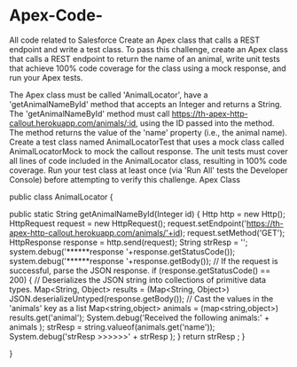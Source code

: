 # Apex-Code-
All code related to Salesforce 
Create an Apex class that calls a REST endpoint and write a test class.
To pass this challenge, create an Apex class that calls a REST endpoint to return the name of an animal, write unit tests that achieve 100% code coverage for the class using a mock response, and run your Apex tests.

The Apex class must be called 'AnimalLocator', have a 'getAnimalNameById' method that accepts an Integer and returns a String.
The 'getAnimalNameById' method must call https://th-apex-http-callout.herokuapp.com/animals/:id, using the ID passed into the method. The method returns the value of the 'name' property (i.e., the animal name).
Create a test class named AnimalLocatorTest that uses a mock class called AnimalLocatorMock to mock the callout response.
The unit tests must cover all lines of code included in the AnimalLocator class, resulting in 100% code coverage.
Run your test class at least once (via 'Run All' tests the Developer Console) before attempting to verify this challenge.
Apex Class

public class AnimalLocator
{

  public static String getAnimalNameById(Integer id)
   {
        Http http = new Http();
        HttpRequest request = new HttpRequest();
        request.setEndpoint('https://th-apex-http-callout.herokuapp.com/animals/'+id);
        request.setMethod('GET');
        HttpResponse response = http.send(request);
          String strResp = '';
           system.debug('******response '+response.getStatusCode());
           system.debug('******response '+response.getBody());
        // If the request is successful, parse the JSON response.
        if (response.getStatusCode() == 200) 
        {
            // Deserializes the JSON string into collections of primitive data types.
           Map<String, Object> results = (Map<String, Object>) JSON.deserializeUntyped(response.getBody());
            // Cast the values in the 'animals' key as a list
           Map<string,object> animals = (map<string,object>) results.get('animal');
            System.debug('Received the following animals:' + animals );
            strResp = string.valueof(animals.get('name'));
            System.debug('strResp >>>>>>' + strResp );
        }
        return strResp ;
   }
  
}

